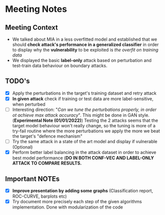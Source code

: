 # Meeting Notes


## Meeting Context
- We talked about MIA in a less overfitted model and established that we should __check attack's performance in a generalized classifier__ in order to display why the __vulnerability__ to be exploited is _the overfit on training data_ 
- We displayed the basic __label-only__ attack based on perturbation and test-train data behaviour on boundary attacks.

## TODO's
- [x] Apply the perturbations in the target's training dataset and retry attack
- [x] __In given attack__ check if training or test data are more label-sensitive, when perturbed
- [ ] Interesting direction: "_Can we tune the perturbations properly, in order ot achieve max attack accuracy_". This might be done in GAN style.
  (**Experimental Note (01/01/2022)**) Testing the 2 attacks seems that the target model behaviour won't really change, so the tuning is more of a try-fail routine where the more perturbations we apply the more we beat the target's "defence mechanism"
- [ ] Try the same attack in a state of the art model and display if vulnerable (Optional)
- [x] Perform better label balancing in the attack dataset in order to achieve best model performance (**DO IN BOTH CONF-VEC AND LABEL-ONLY ATTACK TO COMPARE RESULTS.**

## Important NOTEs
- [x] __Improve presentation by adding some graphs__ (Classification report, ROC-CURVE, barplots etc)
- [x] Try document more precisely each step of the given algorithms implementation. Done with modularization of the code
